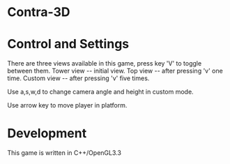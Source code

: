 # Contra-3D

# Control and Settings

There are three views available in this game, press key 'V' to toggle between them.
Tower view -- initial view.
Top view -- after pressing 'v' one time.
Custom view -- after pressing 'v' five times.

Use a,s,w,d to change camera angle and height in custom mode.

Use arrow key to move player in platform.

# Development

This game is written in C++/OpenGL3.3 
